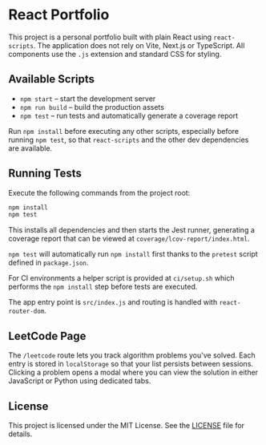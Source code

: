 # React Portfolio

This project is a personal portfolio built with plain React using `react-scripts`. The application does not rely on Vite, Next.js or TypeScript. All components use the `.js` extension and standard CSS for styling.

## Available Scripts

- `npm start` – start the development server
- `npm run build` – build the production assets
- `npm test` – run tests and automatically generate a coverage report

Run `npm install` before executing any other scripts, especially before running `npm test`, so that `react-scripts` and the other dev dependencies are available.

## Running Tests

Execute the following commands from the project root:

```sh
npm install
npm test
```

This installs all dependencies and then starts the Jest runner, generating a coverage report that can be viewed at `coverage/lcov-report/index.html`.

`npm test` will automatically run `npm install` first thanks to the `pretest` script defined in `package.json`.

For CI environments a helper script is provided at `ci/setup.sh` which performs the `npm install` step before tests are executed.

The app entry point is `src/index.js` and routing is handled with `react-router-dom`.

## LeetCode Page

The `/leetcode` route lets you track algorithm problems you've solved. Each entry
is stored in `localStorage` so that your list persists between sessions. Clicking
a problem opens a modal where you can view the solution in either JavaScript or
Python using dedicated tabs.


## License

This project is licensed under the MIT License. See the [LICENSE](LICENSE) file for details.

